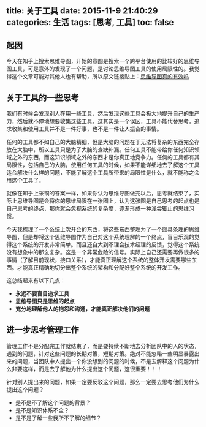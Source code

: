 title: 关于工具
date: 2015-11-9 21:40:29
categories: 生活
tags: [思考, 工具]
toc: false
---
## 起因
今天在知乎上搜索思维导图，开始的意图是搜索一个跨平台使用的比较好的思维导图工具，可是意外的发现了一个问题，是讨论思维导图工具的使用局限性的。我觉得这个文章可能对其他人也有帮助，所以原文链接贴上：[思维导图真的有效吗](http://www.zhihu.com/question/20273625)

## 关于工具的一些思考
我们有时候会发现别人在用一些工具，然后发现这些工具会极大地提升自己的生产力，然后就不停地想要收集这些工具。这其实是一个误区，工具不能代替思考，追求收集和使用工具并不是一件好事，也不是一件让人振奋的事情。

任何的工具都不如自己的大脑精细，但是大脑的问题在于无法将复杂的东西完全存放在大脑中，所以工具只是为了大脑的查缺补漏。任何工具不能带给你任何知识领域之外的东西，而这知识领域之外的东西才是你真正地竞争力。任何的工具都有其局限性，包括自己的大脑，使用任何工具的时候，如果不能详细地去了解这个工具适合解决什么样的问题，不能了解这个工具所带来的局限性是什么，就不能称之会用这个工具了。

就像在知乎上采铜的答案一样，如果你认为思维导图做完以后，思考就结束了，实际上思维导图是会将你的思维局限在一张图上，认为这张图是自己思考的起点也是自己思考的终点，那你就会忽视系统的复杂度，逐渐形成一种浅尝辄止的思维习惯。

今天我梳理了一个系统上次开会的东西，将这些东西整理为了一个颇具条理的思维导图，但是却将这个思维导图作为自己对这个系统理解的一个终点，盲目乐观的觉得这个系统的开发非常简单。而且还自大到不理会技术经理的反馈，觉得这个系统没有想象中的那么复杂。这是一个非常危险的信号。实际上自己还需要再做很多的事情（了解目前现状，接口关系），才能真正理解这个系统的整体开发需要哪些东西。才能真正精确地切分出整个系统的架构和分配好整个系统的开发工作。

这总结起来有以下几点：
- **永远不要盲目追求工具**
- **思维导图只是思维的起点**
- **充分地理解他人的抱怨和沟通，才能真正解决他们的问题**

## 进一步思考管理工作
管理工作不是分配完工作就结束了，而是要持续不断地去分析团队中的人的状态，遇到的问题，针对这些问题的长期对策，短期对策。绝对不能忽略一些明显暴露出来的问题，当团队中人提出一个你没想到的问题的时候，不是去解释这个问题为什么非要这样，而是去了解他为什么提出这个问题，这很重要！！！

针对别人提出来的问题，如果一定要反驳这个问题，那么一定要去思考他们为什么提出这个问题？
- 是不是不了解这个问题的背景？
- 是不是知识体系不全？
- 是不是了解一些我所不了解的细节？